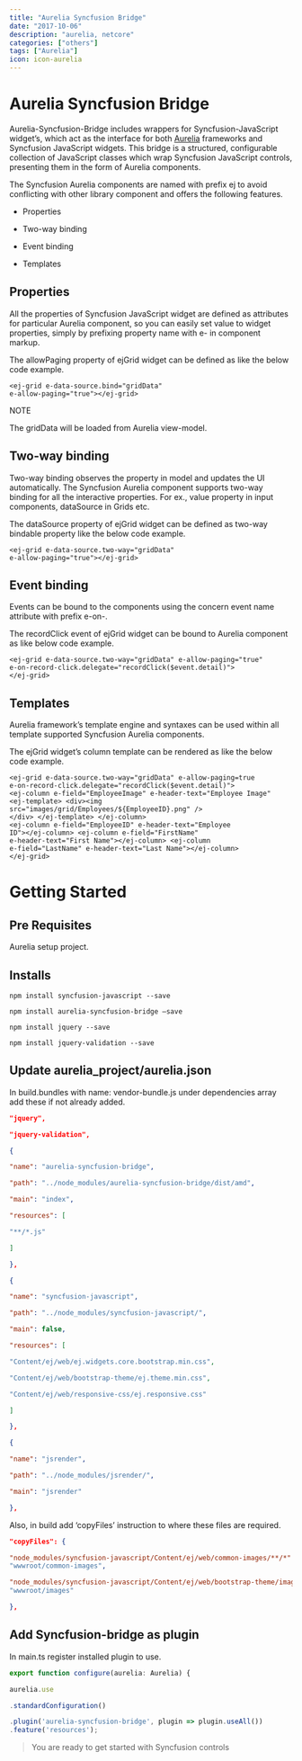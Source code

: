 ```yaml
---
title: "Aurelia Syncfusion Bridge"
date: "2017-10-06"
description: "aurelia, netcore"
categories: ["others"]
tags: ["Aurelia"]
icon: icon-aurelia
---
```


Aurelia Syncfusion Bridge
=========================

Aurelia-Syncfusion-Bridge includes wrappers for
Syncfusion-JavaScript widget’s, which act as the interface for
both [Aurelia](http://aurelia.io/) frameworks and Syncfusion JavaScript
widgets. This bridge is a structured, configurable collection of
JavaScript classes which wrap Syncfusion JavaScript controls, presenting
them in the form of Aurelia components.

The Syncfusion Aurelia components are named with prefix ej to avoid
conflicting with other library component and offers the following
features.

- Properties

- Two-way binding

- Event binding

- Templates

Properties
----------

All the properties of Syncfusion JavaScript widget are defined as
attributes for particular Aurelia component, so you can easily set value
to widget properties, simply by prefixing property name with e- in
component markup.

The allowPaging property of ejGrid widget can be defined as like the
below code example.

```
<ej-grid e-data-source.bind="gridData"
e-allow-paging="true"></ej-grid>
```

NOTE

The gridData will be loaded from Aurelia view-model.

Two-way binding
---------------

Two-way binding observes the property in model and updates the UI
automatically. The Syncfusion Aurelia component supports two-way binding
for all the interactive properties. For ex., value property in input
components, dataSource in Grids etc.

The dataSource property of ejGrid widget can be defined as two-way
bindable property like the below code example.

```
<ej-grid e-data-source.two-way="gridData"
e-allow-paging="true"></ej-grid>
```

Event binding
-------------

Events can be bound to the components using the concern event name
attribute with prefix e-on-.

The recordClick event of ejGrid widget can be bound to Aurelia component
as like below code example.

```
<ej-grid e-data-source.two-way="gridData" e-allow-paging="true"
e-on-record-click.delegate="recordClick($event.detail)">
</ej-grid>
```

Templates
---------

Aurelia framework’s template engine and syntaxes can be used within all
template supported Syncfusion Aurelia components.

The ejGrid widget’s column template can be rendered as like the below
code example.

```
<ej-grid e-data-source.two-way="gridData" e-allow-paging=true
e-on-record-click.delegate="recordClick($event.detail)">
<ej-column e-field="EmployeeImage" e-header-text="Employee Image"
<ej-template> <div><img
src="images/grid/Employees/${EmployeeID}.png" />
</div> </ej-template> </ej-column>
<ej-column e-field="EmployeeID" e-header-text="Employee
ID"></ej-column> <ej-column e-field="FirstName"
e-header-text="First Name"></ej-column> <ej-column
e-field="LastName" e-header-text="Last Name"></ej-column>
</ej-grid>
```

Getting Started
===============

Pre Requisites
--------------

Aurelia setup project.

Installs
---------

``` node
npm install syncfusion-javascript --save

npm install aurelia-syncfusion-bridge –save

npm install jquery --save

npm install jquery-validation --save
```

Update aurelia_project/aurelia.json
------------------------------------

In build.bundles with name: vendor-bundle.js under dependencies array
add these if not already added.

``` json
"jquery",

"jquery-validation",

{

"name": "aurelia-syncfusion-bridge",

"path": "../node_modules/aurelia-syncfusion-bridge/dist/amd",

"main": "index",

"resources": [

"**/*.js"

]

},

{

"name": "syncfusion-javascript",

"path": "../node_modules/syncfusion-javascript/",

"main": false,

"resources": [

"Content/ej/web/ej.widgets.core.bootstrap.min.css",

"Content/ej/web/bootstrap-theme/ej.theme.min.css",

"Content/ej/web/responsive-css/ej.responsive.css"

]

},

{

"name": "jsrender",

"path": "../node_modules/jsrender/",

"main": "jsrender"

},
```

Also, in build add ‘copyFiles’ instruction to where these files are
required.

``` json
"copyFiles": {

"node_modules/syncfusion-javascript/Content/ej/web/common-images/**/*":
"wwwroot/common-images",

"node_modules/syncfusion-javascript/Content/ej/web/bootstrap-theme/images/**":
"wwwroot/images"

},
```

Add Syncfusion-bridge as plugin
-------------------------------

In main.ts register installed plugin to use.

``` ts
export function configure(aurelia: Aurelia) {

aurelia.use

.standardConfiguration()

.plugin('aurelia-syncfusion-bridge', plugin => plugin.useAll())
.feature('resources');
```

> You are ready to get started with Syncfusion controls
